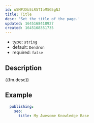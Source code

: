 ```yaml
---
id: u5MPJXb5LR5TIoMSG5gNJ
title: Title
desc: 'Set the title of the page.'
updated: 1645168418927
created: 1645168351735
---
```


- type: `string`
- default: `Dendron` 
- required: `false`

## Description
{{fm.desc}}

## Example

```yml
  publishing:
    seo:
      title: My Awesome Knowledge Base
```
